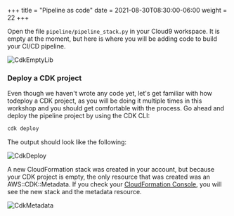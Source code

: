 +++
title = "Pipeline as code"
date = 2021-08-30T08:30:00-06:00
weight = 22
+++

Open the file `pipeline/pipeline_stack.py` in your Cloud9 workspace. It is empty at the moment, but here is where you will be adding code to build your CI/CD pipeline.

![CdkEmptyLib](/images/python/buildpipe/cloud9_ide_pipeline_stack.png) 

### Deploy a CDK project

Even though we haven't wrote any code yet, let's get familiar with how todeploy a CDK project, as you will be doing it multiple times in this workshop and you should get comfortable with the process. Go ahead and deploy the pipeline project by using the CDK CLI:

```bash
cdk deploy
```

The output should look like the following:

![CdkDeploy](/images/python/buildpipe/cdk_deploy.png) 

A new CloudFormation stack was created in your account, but because your CDK project is empty, the only resource that was created was an AWS::CDK::Metadata. If you check your [CloudFormation Console](https://console.aws.amazon.com/cloudformation/home), you will see the new stack and the metadata resource. 

![CdkMetadata](/images/python/buildpipe/aws_console_cloudformation_samcicd.png) 